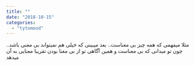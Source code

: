 ```yaml
---
title: ""
date: "2018-10-15"
categories: 
  - "tytomood"
---
```


مثلا میفهمی که همه چیز بی معناست.. بعد میبینی که خیلی هم نمیتواند بی معنی باشد.. چون تو میدانی که بی معناست و همین آگاهی تو از بی معنا بودن تقریبا معنایی به آن میدهد
